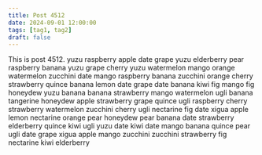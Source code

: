 ```yaml
---
title: Post 4512
date: 2024-09-01 12:00:00
tags: [tag1, tag2]
draft: false
---
```

This is post 4512.
yuzu
raspberry
apple
date
grape
yuzu
elderberry
pear
raspberry
banana
yuzu
grape
cherry
yuzu
watermelon
mango
orange
watermelon
zucchini
date
mango
raspberry
banana
zucchini
orange
cherry
strawberry
quince
banana
lemon
date
grape
date
banana
kiwi
fig
mango
fig
honeydew
yuzu
banana
banana
strawberry
mango
watermelon
ugli
banana
tangerine
honeydew
apple
strawberry
grape
quince
ugli
raspberry
cherry
strawberry
watermelon
zucchini
cherry
ugli
nectarine
fig
date
xigua
apple
lemon
nectarine
orange
pear
honeydew
pear
banana
date
strawberry
elderberry
quince
kiwi
ugli
yuzu
date
kiwi
date
mango
banana
quince
pear
ugli
date
grape
xigua
apple
mango
zucchini
zucchini
strawberry
fig
nectarine
kiwi
elderberry
